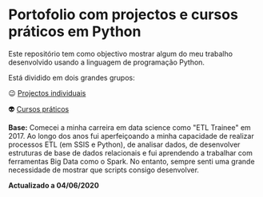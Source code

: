 # Portofolio com projectos e cursos práticos em Python

Este repositório tem como objectivo mostrar algum do meu trabalho desenvolvido usando a linguagem de programação Python.

Está dividido em dois grandes grupos:

:wink: [Projectos individuais](projectos/projectos.md)

:alien: [Cursos práticos](cursos/cursos.md) 

**Base:** Comecei a minha carreira em data science como "ETL Trainee" em 2017. 
Ao longo dos anos fui aperfeiçoando a minha capacidade de realizar processos ETL (em SSIS e Python), de analisar dados, de desenvolver estruturas de base de dados relacionais e fui aprendendo a trabalhar com ferramentas Big Data como o Spark.
No entanto, sempre senti uma grande necessidade de mostrar que scripts consigo desenvolver.

**Actualizado a 04/06/2020**
